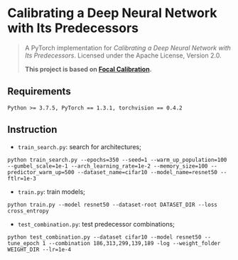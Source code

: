 # Calibrating a Deep Neural Network with Its Predecessors

> A PyTorch implementation for _Calibrating a Deep Neural Network with Its Predecessors_. Licensed under the Apache License, Version 2.0.
>
> **This project is based on [Focal Calibration](https://github.com/torrvision/focal_calibration).**
> 

## Requirements
```
Python >= 3.7.5, PyTorch == 1.3.1, torchvision == 0.4.2
```

## Instruction

* `train_search.py`: search for architectures;
```
python train_search.py --epochs=350 --seed=1 --warm_up_population=100 --gumbel_scale=1e-1 --arch_learning_rate=1e-2 --memory_size=100 --predictor_warm_up=500 --dataset_name=cifar10 --model_name=resnet50 --ftlr=1e-3
```
* `train.py`: train models;
```
python train.py --model resnet50 --dataset-root DATASET_DIR --loss cross_entropy
```
* `test_combination.py`: test predecessor combinations;
```
python test_combination.py --dataset cifar10 --model resnet50 --tune_epoch 1 --combination 186,313,299,139,189 -log --weight_folder WEIGHT_DIR --lr=1e-4
```


[//]: # (## Citation)

[//]: # (If you use any part of this code in your research, please cite our paper:)

[//]: # (```)

[//]: # (@inproceedings{li2020neural,)

[//]: # (    title={Neural Architecture Search in A Proxy Validation Loss Landscape},)

[//]: # (    author={Li, Yanxi and Dong, Minjing and Wang, Yunhe and Xu, Chang},)

[//]: # (    booktitle={Proceedings of the 37th International Conference on Machine Learning},)

[//]: # (    year={2020})

[//]: # (})
```
